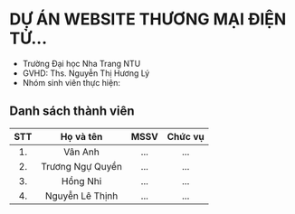 # DỰ ÁN WEBSITE THƯƠNG MẠI ĐIỆN TỬ...

* Trường Đại học Nha Trang NTU
* GVHD: Ths. Nguyễn Thị Hương Lý
* Nhóm sinh viên thực hiện:

## Danh sách thành viên
| STT | Họ và tên | MSSV | Chức vụ |
|:---:|:---:|:---:|:---:|
|1. | Vân Anh | ... | ... |
|2. | Trương Ngự Quyền | ... | ... |
|3. | Hồng Nhi | ... | ... |
|4. | Nguyễn Lê Thịnh | ... | ... |
